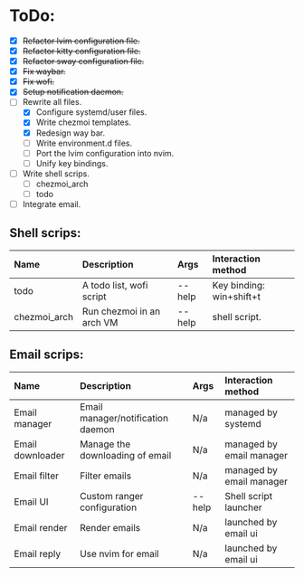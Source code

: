 # ToDo:

* [X] ~~Refactor lvim configuration file.~~
* [X] ~~Refactor kitty configuration file.~~
* [X] ~~Refactor sway configuration file.~~
* [X] ~~Fix waybar.~~
* [X] ~~Fix wofi.~~
* [X] ~~Setup notification daemon.~~
* [ ] Rewrite all files.
    * [X] Configure systemd/user files.
    * [X] Write chezmoi templates.
    * [X] Redesign way bar.
    * [ ] Write environment.d files.
    * [ ] Port the lvim configuration into nvim.
    * [ ] Unify key bindings.
* [ ] Write shell scrips.
    * [ ] chezmoi_arch
    * [ ] todo
* [ ] Integrate email.

## Shell scrips:

| Name         | Description               | Args   | Interaction method       |
|:-------------|:--------------------------|:-------|:-------------------------|
| todo         | A todo list, wofi script  | --help | Key binding: win+shift+t |
| chezmoi_arch | Run chezmoi in an arch VM | --help | shell script.            |

## Email scrips:

| Name             | Description                       | Args   | Interaction method       |
|:-----------------|:----------------------------------|:-------|:-------------------------|
| Email manager    | Email manager/notification daemon | N/a    | managed by systemd       |
| Email downloader | Manage the downloading of email   | N/a    | managed by email manager |
| Email filter     | Filter emails                     | N/a    | managed by email manager |
| Email UI         | Custom ranger configuration       | --help | Shell script launcher    |
| Email render     | Render emails                     | N/a    | launched by email ui     |
| Email reply      | Use nvim for email                | N/a    | launched by email ui      |
